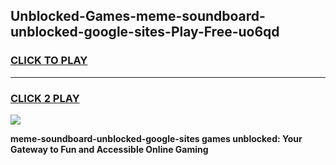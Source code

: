 
## Unblocked-Games-meme-soundboard-unblocked-google-sites-Play-Free-uo6qd
<h3>
<a href="https://premium76.site?title=meme-soundboard-unblocked-google-sites&ref=18A1">CLICK TO PLAY</a></h3>
<hr>

<h3>
<a href="https://premium76.site?title=meme-soundboard-unblocked-google-sites&ref=18A1">CLICK 2 PLAY</a>
  
</h3>

<a href="https://premium76.site?title=meme-soundboard-unblocked-google-sites&ref=18A1"><img src="https://clearcache.store/games.png"></a>


**meme-soundboard-unblocked-google-sites games unblocked: Your Gateway to Fun and Accessible Online Gaming**
